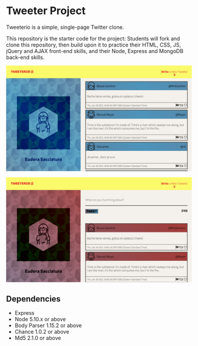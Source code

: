 # Tweeter Project

Tweeterio is a simple, single-page Twitter clone.

This repository is the starter code for the project: Students will fork and clone this repository, then build upon it to practice their HTML, CSS, JS, jQuery and AJAX front-end skills, and their Node, Express and MongoDB back-end skills.


!['Tweeterio!'](https://github.com/Bebopskull/tweeter/blob/master/public/docs/tweeterio%20screenshoot1.png)

!['Tweet Something!']( https://github.com/Bebopskull/tweeter/blob/master/public/docs/tweeterio%20ss2.png)

## Dependencies

- Express
- Node 5.10.x or above
- Body Parser 1.15.2 or above
- Chance 1.0.2 or above
- Md5 2.1.0 or above

 
